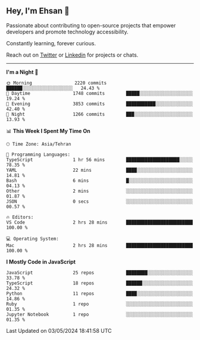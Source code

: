 ## Hey, I'm Ehsan 👋
<!-- <img src="https://user-images.githubusercontent.com/1303154/88677602-1635ba80-d120-11ea-84d8-d263ba5fc3c0.gif" width="20px" alt="hi"> -->
 Passionate about contributing to open-source projects that empower developers and promote technology accessibility.

 Constantly learning, forever curious.
<!-- My major stack in Front-End development is Angular and Laravel but not limited to that. -->
<!-- My preferred Database is MongoDB -->
<!-- Aspiring Developer(focused on FrontEnd) which interested in the assembly programming lang. -->

<!-- - 🔭 I’m currently working on [Komodoro](https://komodoro.io), [fullestStack](https://github.com/neekware/FullestStack) and [PlotSet](http://plotset.com/). -->
<!-- - 📒 Getting Started with C++ Programming Language. -->
<!-- 🌱 I’m currently learning something. -->
<!-- - 😄 I enjoy Python, C/C++ and assembly -->

<!-- **📫 How to reach me:** -->

Reach out on [Twitter](https://twitter.com/ehsanghaffarii) or [Linkedin](https://www.linkedin.com/in/ehsanghaffarii) for projects or chats.

-------------

<!-- [![twitter](https://img.shields.io/twitter/url?color=blue&label=twitter&logo=twitter&style=plastic&url=https%3A%2F%2Ftwitter.com%2Fehsanghaffar%2Ffollow)](https://twitter.com/ehsanghaffar) -->
<!-- [![Instagram](https://img.shields.io/badge/Instagram%20Page-Follow-E4405F?logo=instagram)](https://www.instagram.com/ehsanghaffarii) -->
<!-- [![LinkedIn](https://img.shields.io/badge/LinkedIn-Follow-0077B5?logo=linkedin)](https://www.linkedin.com/in/ehsanghaffarii) -->

<!-- [![wakatime](https://wakatime.com/badge/user/f0b0dc2d-d692-4e9a-a6ed-667b80d7dd34.svg)](https://wakatime.com/@ehsandev)
![](https://komarev.com/ghpvc/?username=ehsanghaffar) -->

<!-- #### 💾 Which technology I know?

[![TypeScript](https://badgen.net/badge/icon/typescript?icon=typescript&label)](https://typescriptlang.org)
![JavaScript](https://img.shields.io/badge/javascript-%23323330.svg?style=flat-squire&logo=javascript&logoColor=%23F7DF1E)
![Angular](https://img.shields.io/badge/angular-%23DD0031.svg?style=flat-squire&logo=angular&logoColor=white)
![Aurelia](https://img.shields.io/badge/aurelia-%23ED2B88.svg?style=flat-squire&logo=aurelia&logoColor=fff) -->

 
<!-- ![ehsanghaffar's Stats](https://github-readme-stats.vercel.app/api?username=ehsanghaffar&theme=vue-dark&show_icons=true&hide_border=false&count_private=true) -->


<!-- ![ehsanghaffar's Top Languages](https://github-readme-stats.vercel.app/api/top-langs/?username=ehsanghaffar&hide=html,blade,handlebars,php,css&theme=vue-dark&show_icons=true&hide_border=false&layout=compact) -->


<!--START_SECTION:waka-->
**I'm a Night 🦉** 

```text
🌞 Morning                2220 commits        ██████░░░░░░░░░░░░░░░░░░░   24.43 % 
🌆 Daytime                1748 commits        █████░░░░░░░░░░░░░░░░░░░░   19.24 % 
🌃 Evening                3853 commits        ███████████░░░░░░░░░░░░░░   42.40 % 
🌙 Night                  1266 commits        ███░░░░░░░░░░░░░░░░░░░░░░   13.93 % 
```


📊 **This Week I Spent My Time On** 

```text
🕑︎ Time Zone: Asia/Tehran

💬 Programming Languages: 
TypeScript               1 hr 56 mins        ████████████████████░░░░░   78.35 % 
YAML                     22 mins             ████░░░░░░░░░░░░░░░░░░░░░   14.81 % 
Bash                     6 mins              █░░░░░░░░░░░░░░░░░░░░░░░░   04.13 % 
Other                    2 mins              ░░░░░░░░░░░░░░░░░░░░░░░░░   01.87 % 
JSON                     0 secs              ░░░░░░░░░░░░░░░░░░░░░░░░░   00.57 % 

🔥 Editors: 
VS Code                  2 hrs 28 mins       █████████████████████████   100.00 % 

💻 Operating System: 
Mac                      2 hrs 28 mins       █████████████████████████   100.00 % 
```

**I Mostly Code in JavaScript** 

```text
JavaScript               25 repos            ████████░░░░░░░░░░░░░░░░░   33.78 % 
TypeScript               18 repos            ██████░░░░░░░░░░░░░░░░░░░   24.32 % 
Python                   11 repos            ████░░░░░░░░░░░░░░░░░░░░░   14.86 % 
Ruby                     1 repo              ░░░░░░░░░░░░░░░░░░░░░░░░░   01.35 % 
Jupyter Notebook         1 repo              ░░░░░░░░░░░░░░░░░░░░░░░░░   01.35 % 
```




 Last Updated on 03/05/2024 18:41:58 UTC
<!--END_SECTION:waka-->
